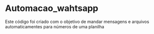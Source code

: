 # Automacao_wahtsapp
Este código foi criado com o objetivo de mandar mensagens e arquivos automaticamentes para números de uma planilha
